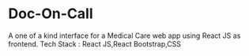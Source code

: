 
# Doc-On-Call

A one of a kind interface for a Medical Care web app using React JS as frontend.
Tech Stack : React JS,React Bootstrap,CSS


